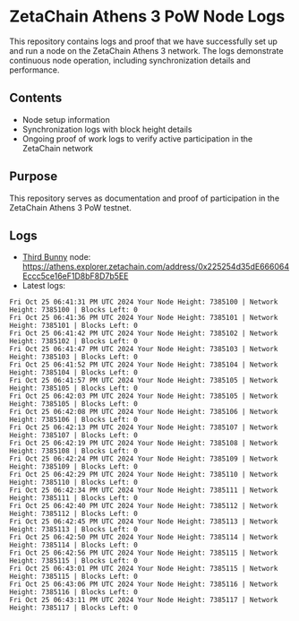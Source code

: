 # ZetaChain Athens 3 PoW Node Logs
This repository contains logs and proof that we have successfully set up and run a node on the ZetaChain Athens 3 network. The logs demonstrate continuous node operation, including synchronization details and performance.

## Contents
- Node setup information
- Synchronization logs with block height details
- Ongoing proof of work logs to verify active participation in the ZetaChain network

## Purpose
This repository serves as documentation and proof of participation in the ZetaChain Athens 3 PoW testnet.

## Logs

- [Third Bunny](https://thirdbunny.xyz/) node: https://athens.explorer.zetachain.com/address/0x225254d35dE666064Eccc5ce16eF1D8bF8D7b5EE
- Latest logs:
```
Fri Oct 25 06:41:31 PM UTC 2024 Your Node Height: 7385100 | Network Height: 7385100 | Blocks Left: 0
Fri Oct 25 06:41:36 PM UTC 2024 Your Node Height: 7385101 | Network Height: 7385101 | Blocks Left: 0
Fri Oct 25 06:41:42 PM UTC 2024 Your Node Height: 7385102 | Network Height: 7385102 | Blocks Left: 0
Fri Oct 25 06:41:47 PM UTC 2024 Your Node Height: 7385103 | Network Height: 7385103 | Blocks Left: 0
Fri Oct 25 06:41:52 PM UTC 2024 Your Node Height: 7385104 | Network Height: 7385104 | Blocks Left: 0
Fri Oct 25 06:41:57 PM UTC 2024 Your Node Height: 7385105 | Network Height: 7385105 | Blocks Left: 0
Fri Oct 25 06:42:03 PM UTC 2024 Your Node Height: 7385105 | Network Height: 7385105 | Blocks Left: 0
Fri Oct 25 06:42:08 PM UTC 2024 Your Node Height: 7385106 | Network Height: 7385106 | Blocks Left: 0
Fri Oct 25 06:42:13 PM UTC 2024 Your Node Height: 7385107 | Network Height: 7385107 | Blocks Left: 0
Fri Oct 25 06:42:19 PM UTC 2024 Your Node Height: 7385108 | Network Height: 7385108 | Blocks Left: 0
Fri Oct 25 06:42:24 PM UTC 2024 Your Node Height: 7385109 | Network Height: 7385109 | Blocks Left: 0
Fri Oct 25 06:42:29 PM UTC 2024 Your Node Height: 7385110 | Network Height: 7385110 | Blocks Left: 0
Fri Oct 25 06:42:34 PM UTC 2024 Your Node Height: 7385111 | Network Height: 7385111 | Blocks Left: 0
Fri Oct 25 06:42:40 PM UTC 2024 Your Node Height: 7385112 | Network Height: 7385112 | Blocks Left: 0
Fri Oct 25 06:42:45 PM UTC 2024 Your Node Height: 7385113 | Network Height: 7385113 | Blocks Left: 0
Fri Oct 25 06:42:50 PM UTC 2024 Your Node Height: 7385114 | Network Height: 7385114 | Blocks Left: 0
Fri Oct 25 06:42:56 PM UTC 2024 Your Node Height: 7385115 | Network Height: 7385115 | Blocks Left: 0
Fri Oct 25 06:43:01 PM UTC 2024 Your Node Height: 7385115 | Network Height: 7385115 | Blocks Left: 0
Fri Oct 25 06:43:06 PM UTC 2024 Your Node Height: 7385116 | Network Height: 7385116 | Blocks Left: 0
Fri Oct 25 06:43:11 PM UTC 2024 Your Node Height: 7385117 | Network Height: 7385117 | Blocks Left: 0
```
